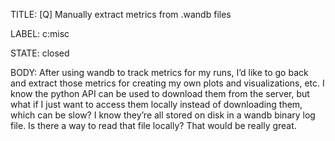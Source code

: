 TITLE:
[Q] Manually extract metrics from .wandb files

LABEL:
c:misc

STATE:
closed

BODY:
After using wandb to track metrics for my runs, I’d like to go back and extract those metrics for creating my own plots and visualizations, etc. I know the python API can be used to download them from the server, but what if I just want to access them locally instead of downloading them, which can be slow? I know they’re all stored on disk in a wandb binary log file. Is there a way to read that file locally? That would be really great.

